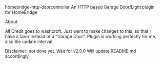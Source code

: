 homebridge-http-doorcontroller
An HTTP based Garage Door/Light plugin for HomeBridge

About:

All Credit goes to washcroft.
Just want to make changes to this, so that I have a Door instead of a "Garage Door".
Plugin is working perfectly for me, also the update interval.

Disclaimer:
not done yet.
Wait for v2.0.0
Will update README.md accordingly
